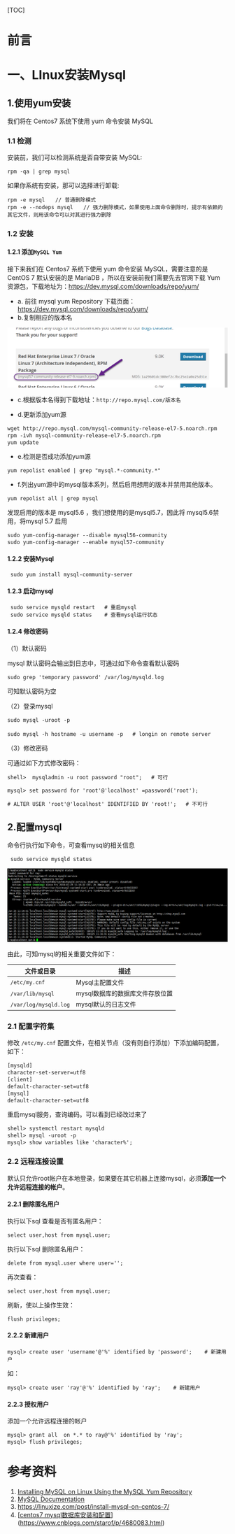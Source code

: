 [TOC]







# 前言





# 一、LInux安装Mysql

## 1.使用yum安装

我们将在 Centos7 系统下使用 yum 命令安装 MySQL

### 1.1 检测

安装前，我们可以检测系统是否自带安装 MySQL:

```shell
rpm -qa | grep mysql
```

如果你系统有安装，那可以选择进行卸载:

```shell
rpm -e mysql　　// 普通删除模式
rpm -e --nodeps mysql　　// 强力删除模式，如果使用上面命令删除时，提示有依赖的其它文件，则用该命令可以对其进行强力删除
```



### 1.2 安装

#### 1.2.1 添加`MySQL Yum`

接下来我们在 Centos7 系统下使用 yum 命令安装 MySQL，需要注意的是 CentOS 7 默认安装的是 MariaDB ，所以在安装前我们需要先去官网下载 Yum 资源包，下载地址为：<https://dev.mysql.com/downloads/repo/yum/>

- a. 前往  mysql yum Repository 下载页面：https://dev.mysql.com/downloads/repo/yum/
- b.复制相应的版本名

![img ](images/repo-name-small.png)

- c.根据版本名得到下载地址：`http://repo.mysql.com/版本名`

- d.更新添加yum源

```shell
wget http://repo.mysql.com/mysql-community-release-el7-5.noarch.rpm
rpm -ivh mysql-community-release-el7-5.noarch.rpm
yum update
```





- e.检测是否成功添加yum源

```shell
yum repolist enabled | grep "mysql.*-community.*"
```



- f.列出yum源中的mysql版本系列，然后启用想用的版本并禁用其他版本。

```shell
yum repolist all | grep mysql
```



发现启用的版本是 mysql5.6 ，我们想使用的是mysql5.7，因此将 mysql5.6禁用，将mysql 5.7 启用

```shell
sudo yum-config-manager --disable mysql56-community
sudo yum-config-manager --enable mysql57-community
```



#### 1.2.2 安装Mysql

```shell
 sudo yum install mysql-community-server
```



#### 1.2.3 启动mysql

```shell
 sudo service mysqld restart   # 重启mysql
 sudo service mysqld status    # 查看mysql运行状态
```



#### 1.2.4 修改密码

（1）默认密码

mysql 默认密码会输出到日志中，可通过如下命令查看默认密码

```shell
sudo grep 'temporary password' /var/log/mysqld.log
```

可知默认密码为空



（2）登录mysql

```shell
sudo mysql -uroot -p

sudo mysql -h hostname -u username -p   # longin on remote server
```



（3）修改密码

可通过如下方式修改密码：



```shell
shell>  mysqladmin -u root password "root";   # 可行
```



```mysql
mysql> set password for 'root'@'localhost' =password('root');
```



```mysql
# ALTER USER 'root'@'localhost' IDENTIFIED BY 'root!';   # 不可行
```



## 2.配置mysql

命令行执行如下命令，可查看mysql的相关信息

```shell
 sudo service mysqld status  
```

![1548395963677](images/1548395963677.png)



由此，可知mysql的相关重要文件如下：

| 文件或目录            | 描述                            |
| --------------------- | ------------------------------- |
| `/etc/my.cnf`         | Mysql主配置文件                 |
| `/var/lib/mysql`      | mysql数据库的数据库文件存放位置 |
| `/var/log/mysqld.log` | mysql默认的日志文件             |



### 2.1 配置字符集

修改 `/etc/my.cnf` 配置文件，在相关节点（没有则自行添加）下添加编码配置，如下：

```properties
[mysqld]
character-set-server=utf8
[client]
default-character-set=utf8
[mysql]
default-character-set=utf8
```



重启mysql服务，查询编码。可以看到已经改过来了

```shell
shell> systemctl restart mysqld
shell> mysql -uroot -p
mysql> show variables like 'character%';
```



### 2.2 远程连接设置

默认只允许root帐户在本地登录，如果要在其它机器上连接mysql，必须**添加一个允许远程连接的帐户**。

#### 2.2.1 删除匿名用户

执行以下sql  查看是否有匿名用户：

```
select user,host from mysql.user;
```

执行以下sql 删除匿名用户：

```
delete from mysql.user where user='';
```

再次查看：

```
select user,host from mysql.user;
```

刷新，使以上操作生效：

```
flush privileges;
```



#### 2.2.2 新建用户

```shell
mysql> create user 'username'@'%' identified by 'password';    # 新建用户
```



如：

```mysql
mysql> create user 'ray'@'%' identified by 'ray';    # 新建用户
```



#### 2.2.3 授权用户

添加一个允许远程连接的帐户

```mysql
mysql> grant all  on *.* to ray@'%' identified by 'ray';
mysql> flush privileges;
```







# 参考资料

1. [Installing MySQL on Linux Using the MySQL Yum Repository](https://dev.mysql.com/doc/refman/8.0/en/linux-installation-yum-repo.html)
2. [MySQL Documentation](https://dev.mysql.com/doc/)
3. https://linuxize.com/post/install-mysql-on-centos-7/
4. [[centos7 mysql数据库安装和配置](https://www.cnblogs.com/starof/p/4680083.html)](https://www.cnblogs.com/starof/p/4680083.html)



